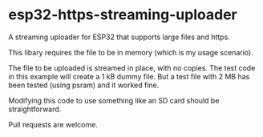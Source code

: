 # esp32-https-streaming-uploader

A streaming uploader for ESP32 that supports large files and https.

This libary requires the file to be in memory (which is my usage scenario).

The file to be uploaded is streamed in place, with no copies. The test code
in this example will create a 1 kB dummy file. But a test file with 2 MB has
been tested (using psram) and it worked fine.

Modifying this code to use something like an SD card should be straightforward.

Pull requests are welcome.